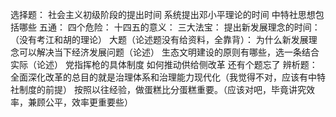 选择题： 社会主义初级阶段的提出时间 系统提出邓小平理论的时间 中特社思想包括哪些 五通： 四个危险： 十四五的意义： 三大法宝： 提出新发展理念的时间： （没有考江和胡的理论） 大题（论述题没有给资料，全靠背）： 为什么新发展理念可以解决当下经济发展问题（论述） 生态文明建设的原则有哪些，选一条结合实际（论述） 党指挥枪的具体制度 如何推动供给侧改革 还有个题忘了 辨析题： 全面深化改革的总目的就是治理体系和治理能力现代化（我觉得不对，应该有中特社制度的前提） 按照以往经验，做蛋糕比分蛋糕重要。（应该对吧，毕竟讲究效率，兼顾公平，效率更重要些）